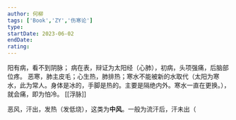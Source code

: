 ```yaml
---
author: 何柳
tags: ['Book','ZY','伤寒论']
type: 
startDate: 2023-06-02
endDate:
rating: 
---
```



阳有病，看不到阴脉；
病在表，辩证为太阳经（心肺），初病，头项强痛，后脑部位疼。
恶寒，肺主皮毛；心生热，肺排热；寒水不能被新的水取代（太阳为寒水，此为常人。身体是冰的，手脚是热的。主要是隔绝内外。寒水一直在更换。），就会痛，即为怕冷。
[[浮脉]] 

恶风，汗出，发热（发低烧），这类为**中风**。一般为流汗后，汗未出（
















